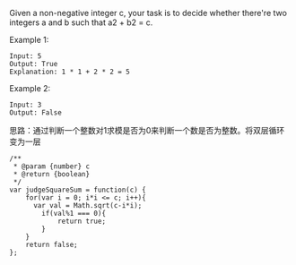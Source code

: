Given a non-negative integer c, your task is to decide whether there're two integers a and b such that a2 + b2 = c.

Example 1:
```
Input: 5
Output: True
Explanation: 1 * 1 + 2 * 2 = 5
```
Example 2:
```
Input: 3
Output: False
```

思路：通过判断一个整数对1求模是否为0来判断一个数是否为整数。将双层循环变为一层

```
/**
 * @param {number} c
 * @return {boolean}
 */
var judgeSquareSum = function(c) {
    for(var i = 0; i*i <= c; i++){
      var val = Math.sqrt(c-i*i);
        if(val%1 === 0){
            return true;
        }
    }
    return false;
};
```